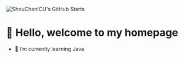 <!--### Hi there 👋-->
![ShouChenICU's GitHub Starts](https://github-readme-stats-shouchenicu.vercel.app/api?username=ShouChenICU&count_private=true&hide_title=true&hide_border=true&show_icons=true&theme=algolia)
# :sparkling_heart: Hello, welcome to my homepage
- 🌱 I’m currently learning Java

<!--
**ShouChenICU/ShouChenICU** is a ✨ _special_ ✨ repository because its `README.md` (this file) appears on your GitHub profile.

Here are some ideas to get you started:

- 🔭 I’m currently working on ...
- 🌱 I’m currently learning ...
- 👯 I’m looking to collaborate on ...
- 🤔 I’m looking for help with ...
- 💬 Ask me about ...
- 📫 How to reach me: ...
- 😄 Pronouns: ...
- ⚡ Fun fact: ...
-->
